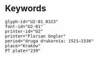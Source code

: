 # Keywords
<pre>
glyph-id="U2-01_0323"
font-id="U2-01"
printer-id="U2"
printer="Florian Ungler"
period="druga drukarnia: 1521—1536"
place="Kraków"
PT plate="239"
</pre>
